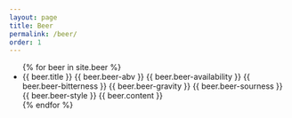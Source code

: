 ```yaml
---
layout: page
title: Beer
permalink: /beer/
order: 1
---
```


<!-- show beer names and links -->
<!-- <ul>
	{% for beer in site.beer %}
		<li><a href="{{ beer.url | prepend: site.baseurl }}">{{ beer.title }}</a></li>
	{% endfor %}
</ul> -->

<!-- show beer details -->
<section>
	<ul>
		{% for beer in site.beer %}
			<li class="test">
				{{ beer.title }}
				{{ beer.beer-abv }}
				{{ beer.beer-availability }}
				{{ beer.beer-bitterness }}
				{{ beer.beer-gravity }}
				{{ beer.beer-sourness }}
				{{ beer.beer-style }}
				{{ beer.content }}
			</li>
		{% endfor %}
	</ul>
</section>